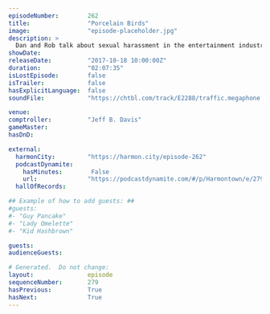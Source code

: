 ```yaml
---
episodeNumber:        262
title:                "Porcelain Birds"
image:                "episode-placeholder.jpg"
description: >
  Dan and Rob talk about sexual harassment in the entertainment industry and the ramifications of a Rick & Morty porn parody being produced. Spencer reveals why people really buy iPads. Featuring Dan Harmon, Rob Schrab, Spencer Crittenden and Steve Levy.
showDate:             
releaseDate:          "2017-10-18 10:00:00Z"
duration:             "02:07:35"
isLostEpisode:        false
isTrailer:            false
hasExplicitLanguage:  false
soundFile:            "https://chtbl.com/track/E2288/traffic.megaphone.fm/STA5330727073.mp3?updated=1596587371"

venue:                
comptroller:          "Jeff B. Davis"
gameMaster:           
hasDnD:               

external:
  harmonCity:         "https://harmon.city/episode-262"
  podcastDynamite:
    hasMinutes:        False
    url:              "https://podcastdynamite.com/#/p/Harmontown/e/279/262"
  hallOfRecords:      

## Example of how to add guests: ##
#guests:
#- "Guy Pancake"
#- "Lady Omelette"
#- "Kid Hashbrown"

guests:
audienceGuests:

# Generated.  Do not change:
layout:               episode
sequenceNumber:       279
hasPrevious:          True
hasNext:              True
---
```


<!-- The episode description will be rendered here -->
<!-- Add your content below here -->

